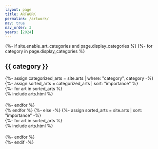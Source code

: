 ```yaml
---
layout: page
title: ARTWORK
permalink: /artwork/
nav: true
nav_order: 3
years: [2024]
---
```

<!-- pages/projects.md -->
<div class="arts">
{%- if site.enable_art_categories and page.display_categories %}
  <!-- Display art pieces -->
  {%- for category in page.display_categories %}
    <h2 class="category">{{ category }}</h2>
    {%- assign categorized_arts = site.arts | where: "category", category -%}
    {%- assign sorted_arts = categorized_arts | sort: "importance" %}
    <!-- Generate cards for each project -->
    <div class="row">
      {%- for art in sorted_arts %}
        <div class="col-12" style="width: 50vw; margin-bottom: 20px;">
          {% include arts.html %}
        </div>
      {%- endfor %}
   </div>
  {% endfor %}
{%- else -%}
  <!-- Display art pieces -->
  {%- assign sorted_arts = site.arts | sort: "importance" -%}
  <!-- Generate cards for each project -->
  <div class="row">
    {%- for art in sorted_arts %}
      <div class="col-12" style="width: 50vw; margin-bottom: 20px;">
        {% include arts.html %}
      </div>
    {%- endfor %}
  </div>
{%- endif -%}
</div>



